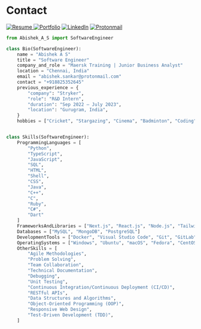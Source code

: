 # Contact

<a href="https://drive.google.com/file/d/1B4cOgnNPX6aJOY4jzYIEdKVuNfx8Cr9f/view?usp=drive_link" target="_blank" >![Resume](https://img.shields.io/badge/RESUME-20B2AA?style=for-the-badge&)
</a>
<a href="http://abishek-as-portfolio.vercel.app/" target="_blank" >![Portfolio](https://img.shields.io/badge/Portfolio-%23000000.svg?style=for-the-badge&logo=google-chrome&logoColor=#FF7139)</a>
<a href="https://www.linkedin.com/in/abishek-as" target="_blank" >![LinkedIn](https://img.shields.io/badge/linkedin-%230077B5.svg?style=for-the-badge&logo=linkedin&logoColor=white)</a>
<a href="mailto:abishek.sankar@protonmail.com" target="_blank" >![Protonmail](https://img.shields.io/badge/ProtonMail-8B89CC?style=for-the-badge&logo=protonmail&logoColor=white)
</a>

```python
from Abishek_A_S import SoftwareEngineer

class Bio(SoftwareEngineer):
    name = "Abishek A S"
    title = "Software Engineer"
    company_and_role = "Maersk Training | Junior Business Analyst"
    location = "Chennai, India"
    email = "abishek.sankar@protonmail.com"
    contact = "+918825352645"
    previous_experience = {
        "company": "Stryker",
        "role": "R&D Intern",
        "duration": "Sep 2022 – July 2023",
        "location": "Gurugram, India",
    }
    hobbies = ["Cricket", "Stargazing", "Cinema", "Badminton", "Coding", "Games"]


class Skills(SoftwareEngineer):
    ProgrammingLanguages = [
        "Python",
        "TypeScript",
        "JavaScript",
        "SQL",
        "HTML",
        "Shell",
        "CSS",
        "Java",
        "C++",
        "C",
        "Ruby",
        "C#",
        "Dart"
    ]
    FrameworksAndLibraries = ["Next.js", "React.js", "Node.js", "Tailwind CSS", "Django", "Flask", "Flutter"]
    Databases = ["MySQL", "MongoDB", "PostgreSQL"]
    DevelopmentTools = ["Docker", "Visual Studio Code", "Git", "GitLab"]
    OperatingSystems = ["Windows", "Ubuntu", "macOS", "Fedora", "CentOS", "ArchLinux"]
    OtherSkills = [
        "Agile Methodologies",
        "Problem Solving",
        "Team Collaboration",
        "Technical Documentation",
        "Debugging",
        "Unit Testing",
        "Continuous Integration/Continuous Deployment (CI/CD)",
        "RESTful APIs",
        "Data Structures and Algorithms",
        "Object-Oriented Programming (OOP)",
        "Responsive Web Design",
        "Test-Driven Development (TDD)",
    ]
```
